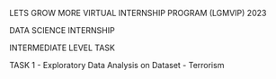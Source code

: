 LETS GROW MORE VIRTUAL INTERNSHIP PROGRAM (LGMVIP) 2023

DATA SCIENCE INTERNSHIP

INTERMEDIATE LEVEL TASK

TASK 1 - Exploratory Data Analysis on Dataset - Terrorism
